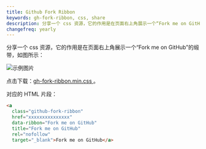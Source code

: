 ```yaml
---
title: Github Fork Ribbon
keywords: gh-fork-ribbon, css, share
description: 分享一个 css 资源，它的作用是在页面右上角展示一个“Fork me on GitHub”的缎带
changefreq: yearly
---
```


分享一个 css 资源，它的作用是在页面右上角展示一个“Fork me on GitHub”的缎带，如图所示：

![示例图片](/css/assets/ribbon-show.png)

点击下载：[gh-fork-ribbon.min.css ](/css/assets/gh-fork-ribbon.min.css)。

对应的 HTML 片段：

```html
<a
  class="github-fork-ribbon"
  href="xxxxxxxxxxxxxxx"
  data-ribbon="Fork me on GitHub"
  title="Fork me on GitHub"
  rel="nofollow"
  target="_blank">Fork me on GitHub</a>
```


